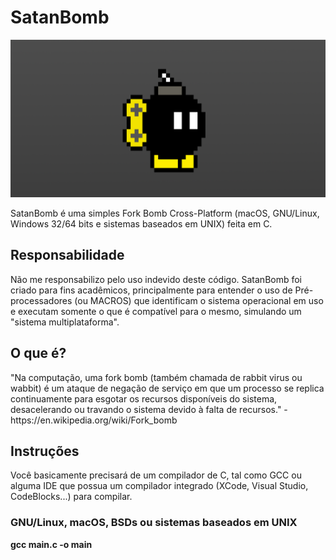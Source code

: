 # SatanBomb
<img src="SatanBomb.png" alt="SatanBomb Logo">

SatanBomb é uma simples Fork Bomb Cross-Platform (macOS, GNU/Linux, Windows 32/64 bits e sistemas baseados em UNIX) feita em C.

<h2>Responsabilidade</h2>
Não me responsabilizo pelo uso indevido deste código. SatanBomb foi criado para fins acadêmicos, principalmente para entender o uso de Pré-processadores (ou MACROS) que identificam o sistema operacional em uso e executam somente o que é compatível para o mesmo, simulando um "sistema multiplataforma".

<h2>O que é?</h2>
"Na computação, uma fork bomb (também chamada de rabbit virus ou wabbit) é um ataque de negação de serviço em que um processo se replica continuamente para esgotar os recursos disponíveis do sistema, desacelerando ou travando o sistema devido à falta de recursos." - https://en.wikipedia.org/wiki/Fork_bomb

<h2>Instruções</h2>
Você basicamente precisará de um compilador de C, tal como GCC ou alguma IDE que possua um compilador integrado (XCode, Visual Studio, CodeBlocks...) para compilar.

<h3>GNU/Linux, macOS, BSDs ou sistemas baseados em UNIX</h3>
<b>gcc main.c -o main</b>
